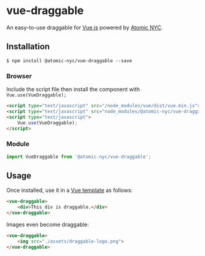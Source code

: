 # vue-draggable

An easy-to-use draggable for [Vue.js](https://vuejs.org/) powered by [Atomic NYC](http://atomicsoftware.com).

## Installation
```
$ npm install @atomic-nyc/vue-draggable --save
```

### Browser
Include the script file then install the component with `Vue.use(VueDraggable);`

```html
<script type="text/javascript" src="/node_modules/vue/dist/vue.min.js"></script>
<script type="text/javascript" src="node_modules/@atomic-nyc/vue-draggable/dist/vue-draggable.min.js"></script>
<script type="text/javascript">
    Vue.use(VueDraggable);
</script>
```

### Module
```js
import VueDraggable from '@atomic-nyc/vue-draggable';
```

## Usage
Once installed, use it in a [Vue template](https://vuejs.org/v2/guide/syntax.html) as follows:


```html
<vue-draggable>
    <div>This div is draggable.</div>
</vue-draggable>
```

Images even become draggable:
```html
<vue-draggable>
    <img src="./assets/draggable-logo.png">
</vue-draggable>
```
